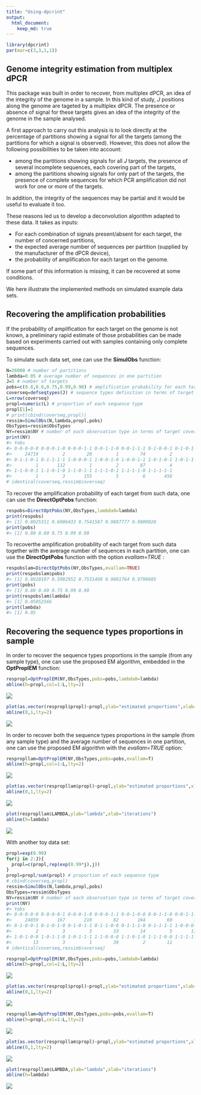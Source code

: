 ```yaml
---
title: "Using-dpcrint"
output: 
  html_document:
    keep_md: true
---
```





```r
library(dpcrint)
par(mar=c(3,3,1,1))
```

## Genome integrity estimation from multiplex dPCR

This package was built in order to recover, from multiplex dPCR, an idea of the integrity of the genome in a sample. In this kind of study, $J$ positions along the genome are tageted by a multiplex dPCR.
The presence or absence of signal for these targets gives an idea of the integrity of the genome in the sample analysed. 

A first approach to carry out this analysis is to look directly at the percentage of partitions showing a signal for all the targets (among the partitions for which a signal is observed). 
However, this does not allow the following possibilities to be taken into account: 

* among the partitions showing signals for all $J$ targets, the presence of several incomplete sequences, each covering part of the targets,
* among the partitions showing signals for only part of the targets, the presence of complete sequences for which PCR amplification did not work for one or more of the targets. 

In addition, the integrity of the sequences may be partial and it would be useful to evaluate it too.

These reasons led us to develop a deconvolution algorithm adapted to these data. It takes as inputs: 

* For each combination of signals present/absent for each target, the number of concerned partitions,
* the expected average number of sequences per partition (supplied by the manufacturer of the dPCR device),
* the probability of amplification for each target on the genome. 

If some part of this information is missing, it can be recovered at some conditions.

We here illustrate the implemented methods on simulated example data sets.


## Recovering the amplification probabilities

If the probability of amplification for each target on the genome is not known, a preliminary rapid estimate of those probabilities can be made based on experiments carried out with samples containing only complete sequences.

To simulate such data set, one can use the **SimulObs** function:

```r
N=26000 # number of partitions
lambda=0.05 # average number of sequences in one partition
J=5 # number of targets
pobs=c(0.8,0.6,0.75,0.99,0.98) # amplification probability for each target
coverseq=defseqtypes(J) # sequence types definition in terms of target coverage
L=nrow(coverseq)
propl=numeric(L) # proportion of each sequence type
propl[1]=1 
# print(cbind(coverseq,propl)) 
ressim=SimulObs(N,lambda,propl,pobs)
ObsTypes=ressim$ObsTypes
NY=ressim$NY # number of each observation type in terms of target coverage
print(NY)
#> Yobs
#> 0-0-0-0-0 0-0-0-1-0 0-0-0-1-1 0-0-1-1-0 0-0-1-1-1 0-1-0-0-1 0-1-0-1-0 0-1-0-1-1 
#>     24719         2        20         1        74         2         2        34 
#> 0-1-1-0-1 0-1-1-1-1 1-0-0-0-1 1-0-0-1-0 1-0-0-1-1 1-0-1-0-1 1-0-1-1-0 1-0-1-1-1 
#>         1       112         1         2        87         4         9       304 
#> 1-1-0-0-1 1-1-0-1-0 1-1-0-1-1 1-1-1-0-1 1-1-1-1-0 1-1-1-1-1 
#>         1         3       155         5         6       456
# identical(coverseq,ressim$coverseq)
```

To recover the amplification probability of each target from such data, one can use the **DirectOptPobs** function:

```r
respobs=DirectOptPobs(NY,ObsTypes,lambda0=lambda)
print(respobs)
#> [1] 0.8025311 0.6006433 0.7541587 0.9887777 0.9800028
print(pobs)
#> [1] 0.80 0.60 0.75 0.99 0.98
```

To recoverthe amplification probability of each target from such data together with the average number of sequences in each partition, one can use the **DirectOptPobs** function with the option *evallam=TRUE* :

```r
respobslam=DirectOptPobs(NY,ObsTypes,evallam=TRUE)
print(respobslam$pobs)
#> [1] 0.8020107 0.5982952 0.7531460 0.9881764 0.9796605
print(pobs)
#> [1] 0.80 0.60 0.75 0.99 0.98
print(respobslam$lambda)
#> [1] 0.05052566
print(lambda)
#> [1] 0.05
```

<!-- One can also try to recover those parameters from other dPCR results from samples with known sequence types proportions through the SEM algorithm, but the results that are obtained can be very poor. -->

<!-- ```{r datasim0} -->
<!-- respobsSEM=OptPobsSEM(NY,ObsTypes,propl,coverseq,lambda0=lambda,evallam=F,Nit=100,plotopt=T) -->
<!-- print(respobsSEM$pobs) -->
<!-- print(pobs) -->
<!-- ``` -->

## Recovering the sequence types proportions in sample

In order to recover the sequence types proportions in the sample (from any sample type), one can use the proposed EM algorithm, embedded in the **OptProplEM** function:

```r
respropl=OptProplEM(NY,ObsTypes,pobs=pobs,lambda0=lambda)
abline(h=propl,col=1:L,lty=2)
```

![](/private/var/folders/4h/b18j_vj51rn90w8rzq1hr1bh0000gp/T/RtmpnorXiq/preview-af847bad1679.dir/Using-dpcrint_files/figure-html/optpropl0-1.png)<!-- -->

```r
plot(as.vector(respropl$propl)~propl,ylab="estimated proportions",xlab="true proportions",pch=19)
abline(0,1,lty=2)
```

![](/private/var/folders/4h/b18j_vj51rn90w8rzq1hr1bh0000gp/T/RtmpnorXiq/preview-af847bad1679.dir/Using-dpcrint_files/figure-html/optpropl0-2.png)<!-- -->

In order to recover both the sequence types proportions in the sample (from any sample type) and the average number of sequences in one partition, one can use the proposed EM algorithm with the *evallam=TRUE* option:

```r
respropllam=OptProplEM(NY,ObsTypes,pobs=pobs,evallam=T)
abline(h=propl,col=1:L,lty=2)
```

![](/private/var/folders/4h/b18j_vj51rn90w8rzq1hr1bh0000gp/T/RtmpnorXiq/preview-af847bad1679.dir/Using-dpcrint_files/figure-html/optpropllam0-1.png)<!-- -->

```r
plot(as.vector(respropllam$propl)~propl,ylab="estimated proportions",xlab="true proportions",pch=19)
abline(0,1,lty=2)
```

![](/private/var/folders/4h/b18j_vj51rn90w8rzq1hr1bh0000gp/T/RtmpnorXiq/preview-af847bad1679.dir/Using-dpcrint_files/figure-html/optpropllam0-2.png)<!-- -->

```r
plot(respropllam$LAMBDA,ylab="lambda",xlab="iterations")
abline(h=lambda)
```

![](/private/var/folders/4h/b18j_vj51rn90w8rzq1hr1bh0000gp/T/RtmpnorXiq/preview-af847bad1679.dir/Using-dpcrint_files/figure-html/optpropllam0-3.png)<!-- -->


With another toy data set:

```r
propl=exp(0.99)
for(j in 2:J){
  propl=c(propl,rep(exp(0.99*j),j))
}
propl=propl/sum(propl) # proportion of each sequence type
# cbind(coverseq,propl) 
ressim=SimulObs(N,lambda,propl,pobs)
ObsTypes=ressim$ObsTypes
NY=ressim$NY # number of each observation type in terms of target coverage
print(NY)
#> Yobs
#> 0-0-0-0-0 0-0-0-0-1 0-0-0-1-0 0-0-0-1-1 0-0-1-0-0 0-0-1-1-0 0-0-1-1-1 0-1-0-0-0 
#>     24859       167       210        82       164        60        19       132 
#> 0-1-0-0-1 0-1-0-1-0 0-1-0-1-1 0-1-1-0-0 0-1-1-1-0 0-1-1-1-1 1-0-0-0-0 1-0-0-0-1 
#>         2         3         3        33        14         5       170         2 
#> 1-0-1-0-0 1-0-1-1-0 1-0-1-1-1 1-1-0-0-0 1-1-0-1-0 1-1-1-0-0 1-1-1-1-0 1-1-1-1-1 
#>        13         3         1        39         2        11         5         1
# identical(coverseq,ressim$coverseq)
```


```r
respropl=OptProplEM(NY,ObsTypes,pobs=pobs,lambda0=lambda)
abline(h=propl,col=1:L,lty=2)
```

![](/private/var/folders/4h/b18j_vj51rn90w8rzq1hr1bh0000gp/T/RtmpnorXiq/preview-af847bad1679.dir/Using-dpcrint_files/figure-html/optpropl-1.png)<!-- -->

```r
plot(as.vector(respropl$propl)~propl,ylab="estimated proportions",xlab="true proportions",pch=19)
abline(0,1,lty=2)
```

![](/private/var/folders/4h/b18j_vj51rn90w8rzq1hr1bh0000gp/T/RtmpnorXiq/preview-af847bad1679.dir/Using-dpcrint_files/figure-html/optpropl-2.png)<!-- -->


```r
respropllam=OptProplEM(NY,ObsTypes,pobs=pobs,evallam=T)
abline(h=propl,col=1:L,lty=2)
```

![](/private/var/folders/4h/b18j_vj51rn90w8rzq1hr1bh0000gp/T/RtmpnorXiq/preview-af847bad1679.dir/Using-dpcrint_files/figure-html/optpropllam-1.png)<!-- -->

```r
plot(as.vector(respropllam$propl)~propl,ylab="estimated proportions",xlab="true proportions",pch=19)
abline(0,1,lty=2)
```

![](/private/var/folders/4h/b18j_vj51rn90w8rzq1hr1bh0000gp/T/RtmpnorXiq/preview-af847bad1679.dir/Using-dpcrint_files/figure-html/optpropllam-2.png)<!-- -->

```r
plot(respropllam$LAMBDA,ylab="lambda",xlab="iterations")
abline(h=lambda)
```

![](/private/var/folders/4h/b18j_vj51rn90w8rzq1hr1bh0000gp/T/RtmpnorXiq/preview-af847bad1679.dir/Using-dpcrint_files/figure-html/optpropllam-3.png)<!-- -->
